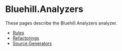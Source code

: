 ﻿<h1>Bluehill.Analyzers</h1>

<p>These pages describe the Bluehill.Analyzers analyzer.</p>

<ul>
    <li><a href="Rules.md">Rules</a></li>
    <li><a href="Refactorings.md">Refactorings</a></li>
    <li><a href="Generators.md">Source Generators</a></li>
</ul>
